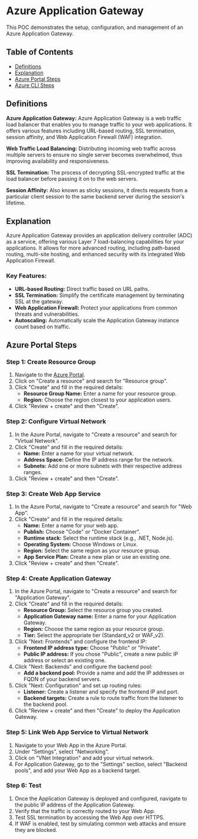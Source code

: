 # Azure Application Gateway

This POC demonstrates the setup, configuration, and management of an Azure Application Gateway.

## Table of Contents

- [Definitions](#definitions)
- [Explanation](#explanation)
- [Azure Portal Steps](#azure-portal-steps)
- [Azure CLI Steps](#azure-cli-steps)

## Definitions

**Azure Application Gateway:** Azure Application Gateway is a web traffic load balancer that enables you to manage traffic to your web applications. It offers various features including URL-based routing, SSL termination, session affinity, and Web Application Firewall (WAF) integration.

**Web Traffic Load Balancing:** Distributing incoming web traffic across multiple servers to ensure no single server becomes overwhelmed, thus improving availability and responsiveness.

**SSL Termination:** The process of decrypting SSL-encrypted traffic at the load balancer before passing it on to the web servers.

**Session Affinity:** Also known as sticky sessions, it directs requests from a particular client session to the same backend server during the session's lifetime.

## Explanation

Azure Application Gateway provides an application delivery controller (ADC) as a service, offering various Layer 7 load-balancing capabilities for your applications. It allows for more advanced routing, including path-based routing, multi-site hosting, and enhanced security with its integrated Web Application Firewall.

### Key Features:

- **URL-based Routing:** Direct traffic based on URL paths.
- **SSL Termination:** Simplify the certificate management by terminating SSL at the gateway.
- **Web Application Firewall:** Protect your applications from common threats and vulnerabilities.
- **Autoscaling:** Automatically scale the Application Gateway instance count based on traffic.

## Azure Portal Steps


### Step 1: Create Resource Group

1. Navigate to the [Azure Portal](https://portal.azure.com/).
2. Click on "Create a resource" and search for "Resource group".
3. Click "Create" and fill in the required details:
   - **Resource Group Name:** Enter a name for your resource group.
   - **Region:** Choose the region closest to your application users.
4. Click "Review + create" and then "Create".

### Step 2: Configure Virtual Network

1. In the Azure Portal, navigate to "Create a resource" and search for "Virtual Network".
2. Click "Create" and fill in the required details:
   - **Name:** Enter a name for your virtual network.
   - **Address Space:** Define the IP address range for the network.
   - **Subnets:** Add one or more subnets with their respective address ranges.
3. Click "Review + create" and then "Create".

### Step 3: Create Web App Service

1. In the Azure Portal, navigate to "Create a resource" and search for "Web App".
2. Click "Create" and fill in the required details:
   - **Name:** Enter a name for your web app.
   - **Publish:** Choose "Code" or "Docker Container".
   - **Runtime stack:** Select the runtime stack (e.g., .NET, Node.js).
   - **Operating System:** Choose Windows or Linux.
   - **Region:** Select the same region as your resource group.
   - **App Service Plan:** Create a new plan or use an existing one.
3. Click "Review + create" and then "Create".

### Step 4: Create Application Gateway

1. In the Azure Portal, navigate to "Create a resource" and search for "Application Gateway".
2. Click "Create" and fill in the required details:
   - **Resource Group:** Select the resource group you created.
   - **Application Gateway name:** Enter a name for your Application Gateway.
   - **Region:** Choose the same region as your resource group.
   - **Tier:** Select the appropriate tier (Standard_v2 or WAF_v2).
3. Click "Next: Frontends" and configure the frontend IP:
   - **Frontend IP address type:** Choose "Public" or "Private".
   - **Public IP address:** If you chose "Public", create a new public IP address or select an existing one.
4. Click "Next: Backends" and configure the backend pool:
   - **Add a backend pool:** Provide a name and add the IP addresses or FQDN of your backend servers.
5. Click "Next: Configuration" and set up routing rules:
   - **Listener:** Create a listener and specify the frontend IP and port.
   - **Backend targets:** Create a rule to route traffic from the listener to the backend pool.
6. Click "Review + create" and then "Create" to deploy the Application Gateway.

### Step 5: Link Web App Service to Virtual Network

1. Navigate to your Web App in the Azure Portal.
2. Under "Settings", select "Networking".
3. Click on "VNet Integration" and add your virtual network.
4. For Application Gateway, go to the "Settings" section, select "Backend pools", and add your Web App as a backend target.

### Step 6: Test

1. Once the Application Gateway is deployed and configured, navigate to the public IP address of the Application Gateway.
2. Verify that the traffic is correctly routed to your Web App.
3. Test SSL termination by accessing the Web App over HTTPS.
4. If WAF is enabled, test by simulating common web attacks and ensure they are blocked.
